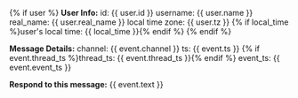 {% if user %}
**User Info:**
id: {{ user.id }}
username: {{ user.name }}
real_name: {{ user.real_name }}
local time zone: {{ user.tz }}
{% if local_time %}user's local time: {{ local_time }}{% endif %}
{% endif %}

**Message Details:**
channel: {{ event.channel }}
ts: {{ event.ts }}
{% if event.thread_ts %}thread_ts: {{ event.thread_ts }}{% endif %}
event_ts: {{ event.event_ts }}

**Respond to this message:**
{{ event.text }}
